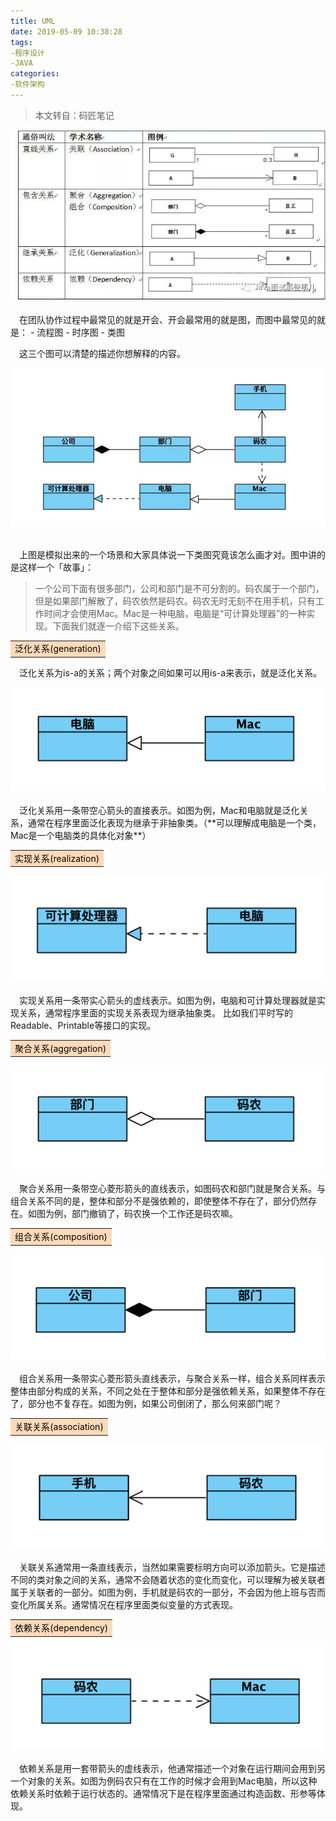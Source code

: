 ```yaml
---
title: UML
date: 2019-05-09 10:38:28
tags:
-程序设计
-JAVA
categories:
-软件架构
---
```

>本文转自：码匠笔记
<div align=center>
<img src="../images/190509UML/UML1.jpg">
</div>
</br>
&emsp;在团队协作过程中最常见的就是开会、开会最常用的就是图，而图中最常见的就是：
- 流程图
- 时序图
- 类图

&emsp;这三个图可以清楚的描述你想解释的内容。
<div align=center>
<img src="../images/190509UML/UML2.jpg">
</div>
</br>

&emsp;上图是模拟出来的一个场景和大家具体说一下类图究竟该怎么画才对。图中讲的是这样一个「故事」：
> 一个公司下面有很多部门，公司和部门是不可分割的。码农属于一个部门，但是如果部门解散了，码农依然是码农。码农无时无刻不在用手机，只有工作时间才会使用Mac。Mac是一种电脑，电脑是“可计算处理器”的一种实现。下面我们就逐一介绍下这些关系。

<table><tr><td bgcolor=PeachPuff>
<font color=black>
泛化关系(generation)
</font>
</td></tr></table>

&emsp;泛化关系为is-a的关系；两个对象之间如果可以用is-a来表示，就是泛化关系。
<div align=center>
<img src="../images/190509UML/UML3.png">
</div>
</br>
&emsp;泛化关系用一条带空心箭头的直接表示。如图为例，Mac和电脑就是泛化关系，通常在程序里面泛化表现为继承于非抽象类。（**可以理解成电脑是一个类，Mac是一个电脑类的具体化对象**）

<table><tr><td bgcolor=PeachPuff>
<font color=black>
实现关系(realization)
</font>
</td></tr></table>

<div align=center>
<img src="../images/190509UML/UML4.png">
</div>
</br>
&emsp;实现关系用一条带实心箭头的虚线表示。如图为例，电脑和可计算处理器就是实现关系，通常程序里面的实现关系表现为继承抽象类。
比如我们平时写的Readable、Printable等接口的实现。

<table><tr><td bgcolor=PeachPuff>
<font color=black>
聚合关系(aggregation)
</font>
</td></tr></table>

<div align=center>
<img src="../images/190509UML/UML5.png">
</div>
</br>
&emsp;聚合关系用一条带空心菱形箭头的直线表示，如图码农和部门就是聚合关系。与组合关系不同的是，整体和部分不是强依赖的，即使整体不存在了，部分仍然存在。如图为例，部门撤销了，码农换一个工作还是码农嘛。

<table><tr><td bgcolor=PeachPuff>
<font color=black>
组合关系(composition)
</font>
</td></tr></table>

<div align=center>
<img src="../images/190509UML/UML6.png">
</div>
</br>
&emsp;组合关系用一条带实心菱形箭头直线表示，与聚合关系一样，组合关系同样表示整体由部分构成的关系，不同之处在于整体和部分是强依赖关系，如果整体不存在了，部分也不复存在。如图为例，如果公司倒闭了，那么何来部门呢？

<table><tr><td bgcolor=PeachPuff>
<font color=black>
关联关系(association)
</font>
</td></tr></table>

<div align=center>
<img src="../images/190509UML/UML7.png">
</div>
</br>
&emsp;关联关系通常用一条直线表示，当然如果需要标明方向可以添加箭头。它是描述不同的类对象之间的关系，通常不会随着状态的变化而变化，可以理解为被关联者属于关联者的一部分。如图为例，手机就是码农的一部分，不会因为他上班与否而变化所属关系。通常情况在程序里面类似变量的方式表现。

<table><tr><td bgcolor=PeachPuff>
<font color=black>
依赖关系(dependency)
</font>
</td></tr></table>

<div align=center>
<img src="../images/190509UML/UML8.png">
</div>
</br>
&emsp;依赖关系是用一套带箭头的虚线表示，他通常描述一个对象在运行期间会用到另一个对象的关系。如图为例码农只有在工作的时候才会用到Mac电脑，所以这种依赖关系时依赖于运行状态的。通常情况下是在程序里面通过构造函数、形参等体现。
